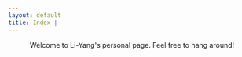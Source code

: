```yaml
---
layout: default
title: Index | 
---
```


<center> Welcome to Li-Yang's personal page. Feel free to hang around! </center>